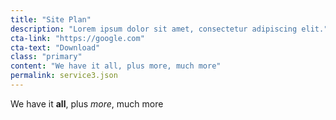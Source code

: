 ```yaml
---
title: "Site Plan"
description: "Lorem ipsum dolor sit amet, consectetur adipiscing elit."
cta-link: "https://google.com"
cta-text: "Download"
class: "primary" 
content: "We have it all, plus more, much more"
permalink: service3.json
---
```

We have it **all**, plus *more*, much more